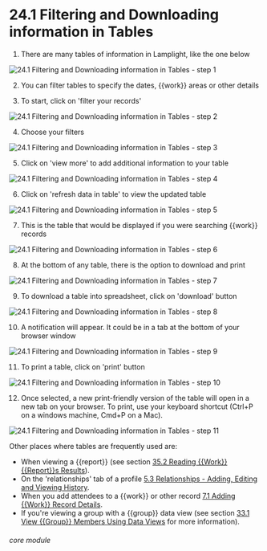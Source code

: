 # 24.1 Filtering and Downloading information in Tables

1. There are many tables of information in Lamplight, like the one below

![24.1 Filtering and Downloading information in Tables - step 1](24.1_Filtering_and_Downloading_information_in_Tables_im_1.png)

2. You can filter tables to specify the dates, {{work}} areas or other details

3. To start, click on &#039;filter your records&#039;

![24.1 Filtering and Downloading information in Tables - step 2](24.1_Filtering_and_Downloading_information_in_Tables_im_2.png)

4. Choose your filters

![24.1 Filtering and Downloading information in Tables - step 3](24.1_Filtering_and_Downloading_information_in_Tables_im_3.png)

5. Click on &#039;view more&#039; to add additional information to your table

![24.1 Filtering and Downloading information in Tables - step 4](24.1_Filtering_and_Downloading_information_in_Tables_im_4.png)

6. Click on &#039;refresh data in table&#039; to view the updated table

![24.1 Filtering and Downloading information in Tables - step 5](24.1_Filtering_and_Downloading_information_in_Tables_im_5.png)

7. This is the table that would be displayed if you were searching {{work}} records

![24.1 Filtering and Downloading information in Tables - step 6](24.1_Filtering_and_Downloading_information_in_Tables_im_6.png)

8. At the bottom of any table, there is the option to download and print

![24.1 Filtering and Downloading information in Tables - step 7](24.1_Filtering_and_Downloading_information_in_Tables_im_7.png)

9. To download a table into spreadsheet, click on &#039;download&#039; button

![24.1 Filtering and Downloading information in Tables - step 8](24.1_Filtering_and_Downloading_information_in_Tables_im_8.png)

10. A notification will appear. It could be in a tab at the bottom of your browser window

![24.1 Filtering and Downloading information in Tables - step 9](24.1_Filtering_and_Downloading_information_in_Tables_im_9.png)

11. To print a table, click on &#039;print&#039; button

![24.1 Filtering and Downloading information in Tables - step 10](24.1_Filtering_and_Downloading_information_in_Tables_im_10.png)

12. Once selected, a new print-friendly version of the table will open in a new tab on your browser. To print, use your keyboard shortcut (Ctrl+P on a windows machine, Cmd+P on a Mac).

![24.1 Filtering and Downloading information in Tables - step 11](24.1_Filtering_and_Downloading_information_in_Tables_im_11.png)

Other places where tables are frequently used are:

- When viewing a {{report}} (see section [35.2 Reading {{Work}} {{Report}}s Results](help/index/p/35.2)).
- On the 'relationships' tab of a profile [ 5.3  Relationships - Adding, Editing and Viewing History](help/index/p/5.3).
- When you add attendees to a {{work}} or other record [7.1 Adding {{Work}} Record Details](help/index/p/7.1).
- If you're viewing a group with a {{group}} data view (see section [33.1 View {{Group}} Members Using Data Views](help/index/p/33.1) for more information).

###### core module
